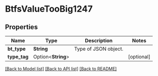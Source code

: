 # BtfsValueTooBig1247

## Properties

Name | Type | Description | Notes
------------ | ------------- | ------------- | -------------
**bt_type** | **String** | Type of JSON object. | 
**type_tag** | Option<**String**> |  | [optional]

[[Back to Model list]](../README.md#documentation-for-models) [[Back to API list]](../README.md#documentation-for-api-endpoints) [[Back to README]](../README.md)


